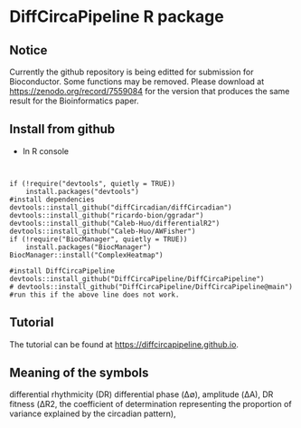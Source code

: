 # DiffCircaPipeline R package

## Notice

Currently the github repository is being editted for submission for Bioconductor. Some functions may be removed. Please download at https://zenodo.org/record/7559084 for the version that produces the same result for the Bioinformatics paper. 

## Install from github

* In R console

```{R}


if (!require("devtools", quietly = TRUE))
    install.packages("devtools")
#install dependencies
devtools::install_github("diffCircadian/diffCircadian") 
devtools::install_github("ricardo-bion/ggradar") 
devtools::install_github("Caleb-Huo/differentialR2") 
devtools::install_github("Caleb-Huo/AWFisher")
if (!require("BiocManager", quietly = TRUE))
    install.packages("BiocManager")
BiocManager::install("ComplexHeatmap")

#install DiffCircaPipeline
devtools::install_github("DiffCircaPipeline/DiffCircaPipeline")
# devtools::install_github("DiffCircaPipeline/DiffCircaPipeline@main") #run this if the above line does not work. 
```

## Tutorial 

The tutorial can be found at https://diffcircapipeline.github.io. 

## Meaning of the symbols
differential rhythmicity (DR)
differential phase (Δ∅), 
amplitude (ΔA), 
DR fitness (ΔR2, the coefficient of determination representing the proportion of variance explained by the circadian pattern),
